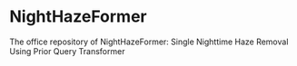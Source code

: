 # NightHazeFormer
The office repository of NightHazeFormer: Single Nighttime Haze Removal Using Prior Query Transformer
